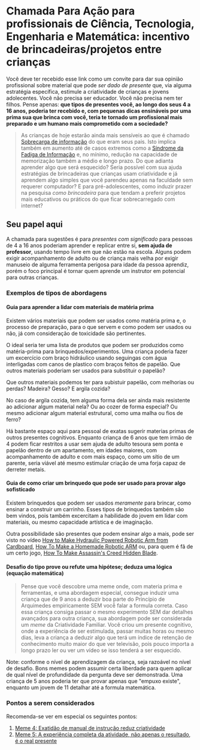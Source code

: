 # Chamada Para Ação para profissionais de Ciência, Tecnologia, Engenharia e Matemática: incentivo de brincadeiras/projetos entre crianças

Você deve ter recebido esse link como um convite para dar sua opinião
profissional sobre material que pode _ser dado de presente_ que, via alguma
estratégia específica, estimule a criatividade de crianças e jovens adolecentes.
Você não precisa ser educador. Você não precisa nem ter filhos. Pense apenas:
**que tipos de presentes você, ao longo dos seus 4 a 16 anos, poderia ter
recebido e, com pequenas dicas ensináveis por uma prima sua que brinca com você,
teria te tornado um profissional mais preparado e um humano mais comprometido
com a sociedade?**

> As crianças de hoje estarão ainda mais sensíveis ao que é chamado [Sobrecarga
> de informação](https://en.wikipedia.org/wiki/Information_overload) do que eram
> seus pais. Isto implica também em aumento até de casos extremos como a
> [Síndrome da Fadiga de Informação](http://istoe.com.br/139296_INTOXICADOS+DE+INFORMACAO/)
> e, no mínimo, redução na capacidade de memorização também a médio e longo prazo.
> Do que adianta aprender algo que será esquecido? Seria possível com sua ajuda
> estratégias de brincadeiras que crianças usam criatividade e já aprendem algo
> simples que você parendeu apenas na faculdade sem requerer computador? E
> para pré-adolescentes, como induzir prazer na pesquisa _como brincadeira_
> para que tendam a preferir projetos mais educativos ou práticos do que
> ficar sobrecarregado com internet?

## Seu papel aqui

A chamada para sugestões é para _presentes com significado_ para pessoas de
4 a 16 anos poderiam aprender e replicar entre si, **sem ajuda de professor**,
usando tempo livre em que não estão na escola. Alguns podem exigir
acompanhamento de adulto ou de criança mais velha por exigir manuseio de alguma
ferramenta perigosa para idade da pessoa aprendiz, porém o foco principal é
tornar quem aprende um instrutor em potencial para outras crianças.


### Exemplos de tipos de abordagens

#### Guia para aprender a lidar com materiais de matéria prima

Existem vários materiais que podem ser usados como matéria prima e, o processo
de preparação, para o que servem e como podem ser usados ou não, já com
consideração de toxicidade são pertinentes.

O ideal seria ter uma lista de produtos que podem ser produzidos como
matéria-prima para brinquedos/experimentos. Uma criança poderia fazer um
excercício com braço hidráulico usando seguingas com água interligadas com
canos de plastico com braços feitos de papelão. Que outros materiais poderiam
ser usados para substituir o papelão?

Que outros materiais podemos ter para subistuir papelão, com melhorias ou
perdas? Madeira? Gesso? E argila cozida?

No caso de argila cozida, tem alguma forma dela ser ainda mais resistente ao
adicionar algum material nela? Ou ao cozer de forma especial? Ou mesmo adicionar
algum material estrutural, como uma malha ou fios de ferro?

Há bastante espaço aqui para pessoal de exatas sugerir materias primas de outros
presentes cognitivos. Enquanto criança de 6 anos que tem irmão de 4 podem ficar
restritos a usar sem ajuda de adulto tesoura sem ponta e papelão dentro de um
apartamento, em idades maiores, com acompanhamento de adulto e com mais espaço,
como um sítio de um parente, seria viável até mesmo estimular criação de uma
forja capaz de derreter metais.

#### Guia de como criar um brinquedo que pode ser usado para provar algo sofisticado

Existem brinquedos que podem ser usados _meramente_ para brincar, como
ensinar a construir um carrinho. Esses tipos de brinquedos também são bem
vindos, pois também excercitam a habilidade do jovem em lidar com materiais,
ou mesmo capacidade artística e de imaginação.

Outra possibilidade são presentes que podem ensinar algo a mais, pode ser
visto no vídeo [How to Make Hydraulic Powered Robotic Arm from 
Cardboard](https://www.youtube.com/watch?v=P2r9U4wkjcc), [How To Make a Homemade
Robotic ARM](https://www.youtube.com/watch?v=WUYpr-K_LGo) ou, para quem é fã
de um certo jogo, [How To Make Assassin's Creed Hidden
Blade](https://www.youtube.com/watch?v=4t_aokFnUk8).

<!--
Além de listar vários desses brinquedos
-->

#### Desafio do tipo prove ou refute uma hipótese; deduza uma lógica (equação matemática)

> Pense que você descobre uma meme onde, com materia prima e ferramentas,
> e uma abordagem especial, consegue induzir uma criança que de 9 anos
> a deduzir boa parte do Princípio de Arquimedes empiricamente SEM vocễ
> falar a formula correta. Caso essa criança consiga passar o mesmo
> experimento SEM dar detalhes avançados para outra criança, sua abordagem
> pode ser considerada um _meme_ da Criatividade Familiar. Você criou um
> presente cognitivo, onde a experiência de ser estimulada, passar muitas
> horas ou mesmo dias, leva a criança a deduzir algo que terá um índice
> de retenção de conhecimento muito maior do que ver televisão, pois pouco
> importa a longo prazo ler ou ver um vídeo se isso tenderá a ser esquecido.

Note: conforme o nível de aprendizagem da criança, seja razoável no nível
de desafio. Bons memes podem assumir certa liberdade para quem aplicar de qual
nível de profundidade da pergunta deve ser demonstrada. Uma criança de 5 anos
poderia ter que provar apenas que "empuxo existe", enquanto um jovem de 11
detalhar até a formula matemática.


### Pontos a serem considerados

Recomenda-se ver em especial os seguintes pontos:

1. [Meme 4: Exatidão de manual de instrução reduz criatividade](../4/criatividade-vs-manual-instrucao.md)
2. [Meme 5: A experiência completa da atividade, não apenas o resultado, é o real presente](../5/presentes-com-significado.md)

<!--

## Proposta de abordagem teorizada até o momento

## A ideia de como poderia ser implementado

A ideia é usar de formas eficiêntes de como cérebro aprende e retem informação, em especial
[metacognição](http://www.psicologiaexplica.com.br/o-que-e-metacognicao/).
Sem entrar em muitos detalhes, algo útil para você é conhecer a **piramide de
aprendizagem** a seguir, exibe uma chance de reter informação conforme o tipo de
ensino usado. Note como métodos de ensino passivo são muito menos eficientes.

![Piramide de aprendizagem](piramide-da-aprendizagem.jpg)

Uma forma extremamente eficiente de aprender é ensinar, mais alta até mesmo que
um instrutor ensinar e o aprendiz aplicar na prática. A hipótese a ser testada
é **ensinar crianças algo que elas possam ensinar pra outras crianças**.

Outro ponto é criar algo(...)


Como há uma competição grande
com distrações, além de, idealmente, assumir que **as crianças/adolescentes
podem ter problemas de aprendizagem, como déficit de atenção, hiperatividade,
até mesmo autismo leve**


## Seu papel aqui

A chamada para sugestões é apenas para _brincadeiras/projetos_ que pessoas de
4 a 16 anos poderiam aprender e replicar entre si, **sem ajuda de professor**,
usando tempo livre em que não estão na escola. 

O ponto chave aqui é: um familiar adulto, sem esperiência com _Ciência,
Tecnologia, Engenharia e Matemática_ deverá ser capaz ler texto ou ver vídeo
explicando que materiais deve disponibilizar e como deve abordar os aprendizes.
Existem muitos vídeos na internet, como o [How to Make Hydraulic Powered
Robotic Arm from Cardboard](https://www.youtube.com/watch?v=P2r9U4wkjcc)

(...)

-->